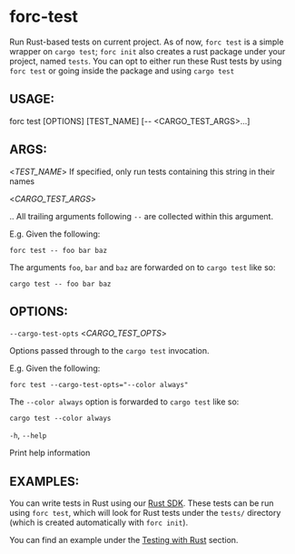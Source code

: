 # forc-test
Run Rust-based tests on current project. As of now, `forc test` is a simple wrapper on `cargo test`;
`forc init` also creates a rust package under your project, named `tests`. You can opt to either run
these Rust tests by using `forc test` or going inside the package and using `cargo test`


## USAGE:
forc test [OPTIONS] [TEST_NAME] [-- <CARGO_TEST_ARGS>...]


## ARGS:

<_TEST_NAME_>
If specified, only run tests containing this string in their names


<_CARGO_TEST_ARGS_>

..
All trailing arguments following `--` are collected within this argument.

E.g. Given the following:

`forc test -- foo bar baz`

The arguments `foo`, `bar` and `baz` are forwarded on to `cargo test` like so:

`cargo test -- foo bar baz`


## OPTIONS:

`--cargo-test-opts` <_CARGO_TEST_OPTS_>


Options passed through to the `cargo test` invocation.

E.g. Given the following:

`forc test --cargo-test-opts="--color always"`

The `--color always` option is forwarded to `cargo test` like so:

`cargo test --color always`


`-h`, `--help` 


Print help information

## EXAMPLES:

You can write tests in Rust using our [Rust SDK](https://github.com/FuelLabs/fuels-rs). These tests can be run using `forc test`, which will look for Rust tests under the `tests/` directory (which is created automatically with `forc init`).

You can find an example under the [Testing with Rust](../../testing/testing-with-rust.md) section.